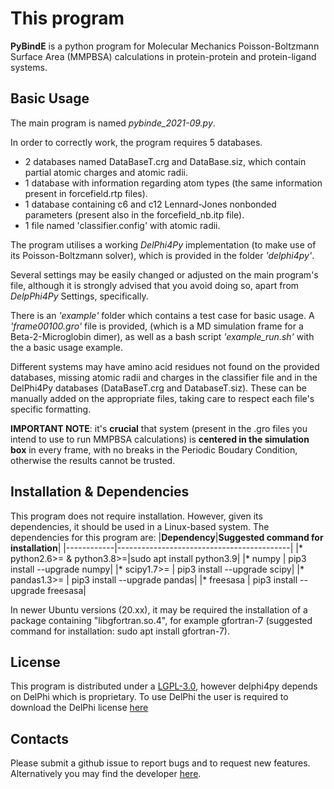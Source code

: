 
# This program

**PyBindE** is a python program for Molecular Mechanics Poisson-Boltzmann Surface Area (MMPBSA) calculations in protein-protein and protein-ligand systems.


## Basic Usage

  The main program is named *pybinde_2021-09.py*.
  
  In order to correctly work, the program requires 5 databases.
  - 2 databases named DataBaseT.crg and DataBase.siz, which contain partial atomic charges and atomic radii.
  - 1 database with information regarding atom types (the same information present in forcefield.rtp files).
  - 1 database containing c6 and c12 Lennard-Jones nonbonded parameters (present also in the forcefield_nb.itp file).
  - 1 file named 'classifier.config' with atomic radii.
  
  The program utilises a working *DelPhi4Py* implementation (to make use of its Poisson-Boltzmann solver), which is provided in the folder _'delphi4py'_.

  Several settings may be easily changed or adjusted on the main program's file, although it is strongly advised that you avoid doing so, apart from *DelpPhi4Py* Settings, specifically.
  
  There is an _'example'_ folder which contains a test case for basic usage. A _'frame00100.gro'_ file is provided, (which is a MD simulation frame for a Beta-2-Microglobin dimer), as well as a bash script _'example_run.sh'_ with the a basic usage example.

  Different systems may have amino acid residues not found on the provided databases, missing atomic radii and charges in the classifier file and in the DelPhi4Py databases (DataBaseT.crg and DatabaseT.siz). These can be manually added on the appropriate files, taking care to respect each file's specific formatting.
  
  **IMPORTANT NOTE**: it's __crucial__ that system (present in the .gro files you intend to use to run MMPBSA calculations) is __centered in the simulation box__ in every frame, with no breaks in the Periodic Boudary Condition, otherwise the results cannot be trusted.

## Installation & Dependencies

This program does not require installation. However, given its dependencies, it should be used in a Linux-based system.
The dependencies for this program are:
|**Dependency**|**Suggested command for installation**|
|------------|-------------------------------------------|
|* python2.6>= & python3.8>=|sudo apt install python3.9|
|* numpy |                        pip3 install --upgrade numpy|
|* scipy1.7>= |                   pip3 install --upgrade scipy|
|* pandas1.3>= |                  pip3 install --upgrade pandas|
|* freesasa  |                    pip3 install --upgrade freesasa|

In newer Ubuntu versions (20.xx), it may be required the installation of a package containing "libgfortran.so.4", for example gfortran-7 (suggested command for installation: sudo apt install gfortran-7).

## License

  This program is distributed under a [LGPL-3.0](./LICENSE), however delphi4py depends on
  DelPhi which is proprietary. To use DelPhi the user is required to
  download the DelPhi license
  [here](https://honiglab.c2b2.columbia.edu/software/cgi-bin/software.pl?input=DelPhi)

## Contacts

  Please submit a github issue to report bugs and to request new features.
  Alternatively you may find the developer [here](mailto:jnvitorino@fc.ul.pt).
